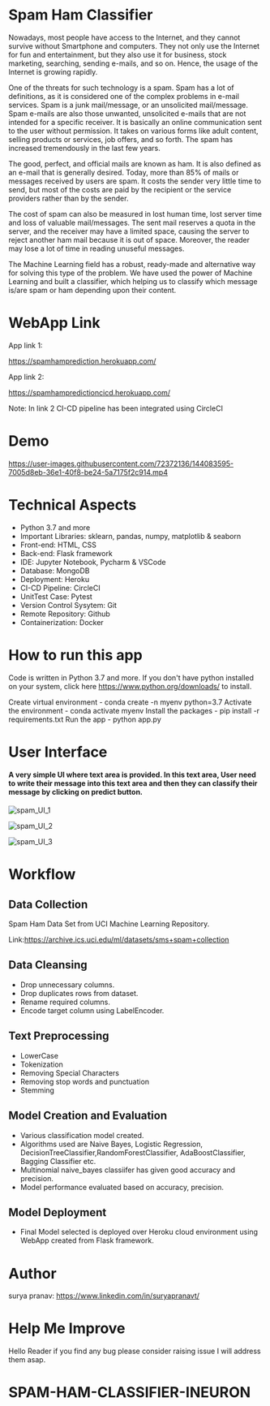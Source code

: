 # Spam Ham Classifier

Nowadays, most people have access to the Internet, and they cannot survive without Smartphone and computers. They not only use the Internet for fun and entertainment, but they also use it for business, stock marketing, searching, sending e-mails, and so on. Hence, the usage of the Internet is growing rapidly. 

One of the threats for such technology is a spam. Spam has a lot of definitions, as it is considered one of the complex problems in e-mail services. Spam is a junk mail/message, or an unsolicited mail/message. Spam e-mails are also those unwanted, unsolicited e-mails that are not intended for a specific receiver. It is basically an online communication sent to the user without permission. It takes on various forms like adult content, selling products or services, job offers, and so forth. The spam has increased tremendously in the last few years.
 
The good, perfect, and official mails are known as ham. It is also defined as an e-mail that is generally desired.
Today, more than 85% of mails or messages received by users are spam. It costs the sender very little time to send, but most of the costs are paid by the recipient or the service providers rather than by the sender. 

The cost of spam can also be measured in lost human time, lost server time and loss of valuable
mail/messages. The sent mail reserves a quota in the server, and the receiver may have a limited space, causing the server to reject another ham mail because it is out of space. Moreover, the reader may lose a lot of time
in reading unuseful messages. 

The Machine Learning field has a robust, ready-made and alternative way for solving this type of the problem.
We have used the power of Machine Learning and built a classifier, which helping us to classify which message is/are spam or ham depending upon their content. 


# WebApp Link

App link 1: 

https://spamhamprediction.herokuapp.com/

App link 2: 

https://spamhampredictioncicd.herokuapp.com/

Note: In link 2 CI-CD pipeline has been integrated using CircleCI

# Demo 

https://user-images.githubusercontent.com/72372136/144083595-7005d8eb-36e1-40f8-be24-5a7175f2c914.mp4

# Technical Aspects

- Python 3.7 and more
- Important Libraries: sklearn, pandas, numpy, matplotlib & seaborn
- Front-end: HTML, CSS
- Back-end: Flask framework
- IDE: Jupyter Notebook, Pycharm & VSCode
- Database: MongoDB
- Deployment: Heroku
- CI-CD Pipeline: CircleCI
- UnitTest Case: Pytest
- Version Control Sysytem: Git
- Remote Repository: Github
- Containerization: Docker

# How to run this app
Code is written in Python 3.7 and more. If you don't have python installed on your system, click here https://www.python.org/downloads/ to install.

Create virtual environment - conda create -n myenv python=3.7
Activate the environment - conda activate myenv
Install the packages - pip install -r requirements.txt
Run the app - python app.py

# User Interface

#### A very simple UI where text area is provided. In this text area, User need to write their message into this text area and then they can classify their message by clicking on predict button.
![spam_UI_1](https://user-images.githubusercontent.com/72372136/144047101-aac34286-9799-4e15-800c-592b438ec4cd.JPG)

![spam_UI_2](https://user-images.githubusercontent.com/72372136/144047517-a0ef67ac-5487-4d92-b9ca-01c7eaa4d9aa.JPG)

![spam_UI_3](https://user-images.githubusercontent.com/72372136/144047564-bb3ef58e-e65e-4d86-bce5-50736cfb3452.JPG)

# Workflow

## Data Collection
Spam Ham Data Set from UCI Machine Learning Repository.

Link:https://archive.ics.uci.edu/ml/datasets/sms+spam+collection

## Data Cleansing
- Drop unnecessary columns.
- Drop duplicates rows from dataset.
- Rename required columns.
- Encode target column using LabelEncoder.

## Text Preprocessing
- LowerCase
- Tokenization
- Removing Special Characters
- Removing stop words and punctuation
- Stemming

## Model Creation and Evaluation
- Various classification model created. 
- Algorithms used are Naive Bayes, Logistic Regression, DecisionTreeClassifier,RandomForestClassifier, AdaBoostClassifier, Bagging Classifier etc.
- Multinomial naive_bayes classiifer has given good accuracy and precision.
- Model performance evaluated based on accuracy, precision.

## Model Deployment
- Final Model selected is deployed over Heroku cloud environment using WebApp created from Flask framework.

# Author
surya pranav: https://www.linkedin.com/in/suryapranavt/

# Help Me Improve
Hello Reader if you find any bug please consider raising issue I will address them asap.
# SPAM-HAM-CLASSIFIER-INEURON
